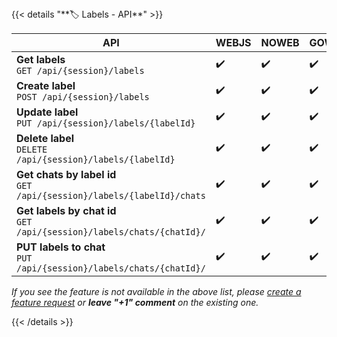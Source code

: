 <div></div>
{{< details "**🏷️ Labels - API**" >}}

| **API**                                                                  | WEBJS | NOWEB | GOWS |
| ------------------------------------------------------------------------ | ----- | ----- | :--- |
| **Get labels**<br>`GET /api/{session}/labels`                            | ✔️    | ✔️    | ✔️   |
| **Create label**<br>`POST /api/{session}/labels`                         | ✔️    | ✔️    | ✔️   |
| **Update label**<br>`PUT /api/{session}/labels/{labelId}`                | ✔️    | ✔️    | ✔️   |
| **Delete label**<br>`DELETE /api/{session}/labels/{labelId}`             | ✔️    | ✔️    | ✔️   |
| **Get chats by label id**<br>`GET /api/{session}/labels/{labelId}/chats` | ✔️    | ✔️    | ✔️   |
| **Get labels by chat id**<br>`GET /api/{session}/labels/chats/{chatId}/` | ✔️    | ✔️    | ✔️   |
| **PUT labels to chat**<br>`PUT /api/{session}/labels/chats/{chatId}/`    | ✔️    | ✔️    | ✔️   |

_If you see the feature is not available in the above list, please [create a feature request](https://github.com/devlikeapro/waha/issues/new/choose) or **leave "+1" comment** on the existing one._

{{< /details >}}
